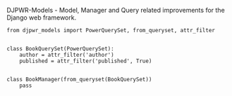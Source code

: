 DJPWR-Models - Model, Manager and Query related improvements for the Django web framework.



    from djpwr_models import PowerQuerySet, from_queryset, attr_filter


    class BookQuerySet(PowerQuerySet):
        author = attr_filter('author')
        published = attr_filter('published', True)


    class BookManager(from_queryset(BookQuerySet))
        pass

